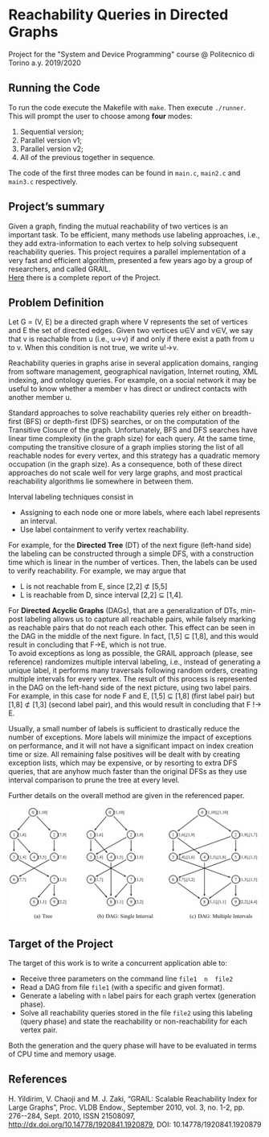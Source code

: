 # Reachability Queries in Directed Graphs 
Project for the "System and Device Programming" course @ Politecnico di Torino a.y. 2019/2020

## Running the Code  
To run the code execute the Makefile with `make`. Then execute  `./runner`. This will prompt the user to choose among **four** modes: 
1) Sequential version; 
2) Parallel version v1; 
3) Parallel version v2; 
4) All of the previous together in sequence. 

The code of the first three modes can be found in `main.c`, `main2.c` and `main3.c` respectively.

## Project’s summary 
Given a graph, finding the mutual reachability of two vertices is an important task. To be efficient, many methods use labeling approaches, i.e., they add extra-information to each vertex to help solving subsequent reachability queries. This project requires a parallel implementation of a very fast and efficient algorithm, presented a few years ago by a group of researchers, and called GRAIL.  
[Here](https://github.com/A-Pisani/Reachability-Queries-in-Directed-Graphs/blob/master/Grail-Report.pdf) there is a complete report of the Project. 


## Problem Definition 
Let G = (V, E) be a directed graph where V represents the set of vertices and E the set of directed  edges. Given two vertices u∈V and v∈V, we say that v is reachable from u (i.e., u→v) if and only if there exist a path from u to v. When this condition is not true, we write u!→v.  
 
Reachability queries in graphs arise in several application domains, ranging from software management, geographical navigation, Internet routing, XML indexing, and ontology queries. For example, on a social network it may be useful to know whether a member v has direct or undirect contacts with another member u.  
 
Standard approaches to solve reachability queries rely either on breadth-first (BFS) or depth-first (DFS) searches, or on the computation of the Transitive Closure of the graph. Unfortunately, BFS and DFS searches have linear time complexity (in the graph size) for each query. At the same time, computing the transitive closure of a graph implies storing the list of all reachable nodes for every vertex, and this strategy has a quadratic memory occupation (in the graph size). As a consequence, both of these direct approaches do not scale well for very large graphs, and most practical reachability algorithms lie somewhere in between them. 
 
Interval labeling techniques consist in 
- Assigning to each node one or more labels, where each label represents an interval.  
- Use label containment to verify vertex reachability.  

For example, for the **Directed Tree** (DT) of the next figure (left-hand side) the labeling can be constructed through a simple DFS, with a construction time which is linear in the number of vertices. Then, the labels can be used to verify reachability. For example, we may argue that 
- L is not reachable from E, since [2,2] ⊄  [5,5]  
- L is reachable from D, since interval [2,2] ⊆ [1,4].  

For **Directed Acyclic Graphs** (DAGs), that are a generalization of DTs, min-post labeling allows us to capture all reachable pairs, while falsely marking as reachable pairs that do not reach each other. This effect can be seen in the DAG in the middle of the next figure. In fact, [1,5] ⊆ [1,8], and this would result in concluding that F→E, which is not true.  
To avoid exceptions as long as possible, the GRAIL approach (please, see reference) randomizes multiple interval labeling, i.e., instead of generating a unique label, it performs many traversals following random orders, creating multiple intervals for every vertex. The result of this process is represented in the DAG on the left-hand side of the next picture, using two label pairs. For example, in this case for node F and E, [1,5] ⊆ [1,8] (first label pair) but [1,8] ⊄ [1,3] (second label pair), and this would result in concluding that F !→ E.  

Usually, a small number of labels is sufficient to drastically reduce the number of exceptions. More labels will minimize the impact of exceptions on performance, and it will not have a significant impact on index creation time or size. All remaining false positives will be dealt with by creating exception lists, which may be expensive, or by resorting to extra DFS queries, that are anyhow much faster than the original DFSs as they use interval comparison to prune the tree at every level. 
 
Further details on the overall method are given in the referenced paper. 

![Screenshot](./img/snapshot.JPG)

## Target of the Project 
The target of this work is to write a concurrent application able to: 
- Receive three parameters on the command line `file1  n  file2` 
- Read a DAG from file `file1` (with a specific and given format). 
- Generate a labeling with `n` label pairs for each graph vertex (generation phase). 
- Solve all reachability queries stored in the file `file2` using this labeling (query phase) and state the reachability or non-reachability for each vertex pair.  

Both the generation and the query phase will have to be evaluated in terms of CPU time and memory usage. 

## References 
H. Yildirim, V. Chaoji and M. J. Zaki, “GRAIL: Scalable Reachability Index for Large Graphs”, Proc. VLDB Endow., September 2010, vol. 3, no. 1-2, pp. 276--284,  Sept. 2010, ISSN 21508097,  http://dx.doi.org/10.14778/1920841.1920879, DOI: 10.14778/1920841.1920879 
